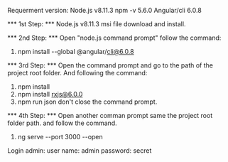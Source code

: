 Requerment version:
Node.js v8.11.3
npm -v 5.6.0
Angular/cli 6.0.8


*** 1st Step: ***
Node.js v8.11.3 msi file download and install.


*** 2nd Step: ***
Open "node.js command prompt" follow the command:
1. npm install --global @angular/cli@6.0.8


*** 3rd Step: ***
Open the command prompt and go to the path of the project root folder.
And following the command:
1. npm install
2. npm install rxjs@6.0.0
3. npm run json
don't close the command prompt.


*** 4th Step: ***
Open another comman prompt same the project root folder path. and follow the command.
1. ng serve --port 3000 --open


Login admin:
user name: admin
password: secret